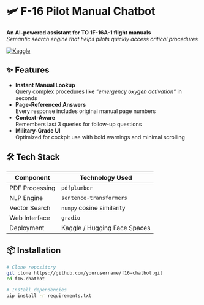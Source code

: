 # 🛩️ F-16 Pilot Manual Chatbot

**An AI-powered assistant for TO 1F-16A-1 flight manuals**  
*Semantic search engine that helps pilots quickly access critical procedures*

[![Kaggle](https://img.shields.io/badge/Kaggle-Notebook-blue)](https://www.kaggle.com/themuneeb99/pilot-manual)

## ✨ Features

- **Instant Manual Lookup**  
  Query complex procedures like _"emergency oxygen activation"_ in seconds
- **Page-Referenced Answers**  
  Every response includes original manual page numbers
- **Context-Aware**  
  Remembers last 3 queries for follow-up questions
- **Military-Grade UI**  
  Optimized for cockpit use with bold warnings and minimal scrolling

## 🛠️ Tech Stack

| Component           | Technology Used |
|---------------------|-----------------|
| PDF Processing      | `pdfplumber`    |
| NLP Engine          | `sentence-transformers` |
| Vector Search       | `numpy` cosine similarity |
| Web Interface       | `gradio`        |
| Deployment          | Kaggle / Hugging Face Spaces |

## 📦 Installation

```bash
# Clone repository
git clone https://github.com/yourusername/f16-chatbot.git
cd f16-chatbot

# Install dependencies
pip install -r requirements.txt
